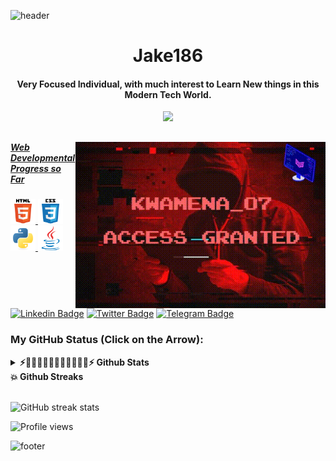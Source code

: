 ![header](https://capsule-render.vercel.app/api?type=wave&color=gradient&height=300&section=header&text=LEARNING%20MOOD%20&fontSize=80&animation=fadeIn&fontAlignY=26&desc=Everyone%20Is%20A%20Proponent%20Of%20Strong%20Encryption%20-%20Dorithy%20Denning!&descAlignY=45&descAlign=50)
<h1 align="center">     Jake186  </h1>

<!--<h2 align="center"> Last Seen :watch: Thursday, October 13, 11:09 AM UTC </h2> -->

<h4 align="center"> Very Focused Individual, with much interest to Learn New things in this Modern Tech World. </h4>

<p align="center">
  <a href="https://github.com/DenverCoder1/readme-typing-svg"><img src="https://readme-typing-svg.herokuapp.com/?lines=%20When%20I%20Realize,%20I%20Learn;Like%20Gandhi%20said,;%20Learn%20as%20If%20you%20Will%20live%20forever,;and%20Live%20as%20if%20it%20is%20your%20last%20day&font=Fira%20Code&center=true&width=440&height=45&color=7b2e3f&vCenter=true&size=22">
</p>

<img align="right" alt="GIF" src="./access_granted.gif" width="400" />

##


##### Web Developmental Progress so Far
<code><img src="https://raw.githubusercontent.com/devicons/devicon/master/icons/html5/html5-original-wordmark.svg" alt="html5" width="40"/></code>
<code><img src="https://raw.githubusercontent.com/devicons/devicon/master/icons/css3/css3-original-wordmark.svg" alt="css3" width="40"/></code>
<code><img src="https://raw.githubusercontent.com/devicons/devicon/master/icons/python/python-original.svg" alt="python" width="40"/></code>
<code><img src="https://raw.githubusercontent.com/devicons/devicon/master/icons/java/java-original.svg" alt="javafx" width="40"/></code>
<!-- <code><img src="https://raw.githubusercontent.com/devicons/devicon/master/icons/mysql/mysql-original.svg" alt="mysql" width="40"/></code> -->
 


[![Linkedin Badge](https://img.shields.io/badge/-LinkedIn-0e76a8?style=flat-square&logo=Linkedin&logoColor=white)](https://www.linkedin.com/in/jacob-ato-kwamena-aidoo)
[![Twitter Badge](https://img.shields.io/badge/-Twitter-00acee?style=flat-square&logo=Twitter&logoColor=white)](https://twitter.com/aidoo_kwamena)
[![Telegram Badge](https://img.shields.io/badge/-Telegram-0088cc?style=flat-square&logo=Telegram&logoColor=white)](https://t.me/KWAMENA_11)
   
   

### My GitHub Status (Click on the Arrow):

<details>	
  <summary><b>⚡👨🏾‍💻🌈👨🏾‍💻🌈👨🏾‍💻⚡ Github Stats</b></summary>

  <br />  
  
[![My Github Stats](https://github-readme-stats.vercel.app/api?username=Jake186&theme=radical)](https://github.com/Jake186/github-readme-stats)
</details>
	
  <summary><b> 💥 Github Streaks</b></summary>

  <br />
  
  ![GitHub streak stats](https://github-readme-streak-stats.herokuapp.com/?user=Jake186&theme=radical)  
  
![Profile views](https://gpvc.arturio.dev/Jake186) 
	

![footer](https://capsule-render.vercel.app/api?type=wave&color=gradient&height=200&section=footer&desc=I%20will%20Always%20remember%20&fontSize=80&animation=fadeIn&fontAlignY=26&descAlignY=95&descAlign=87)

